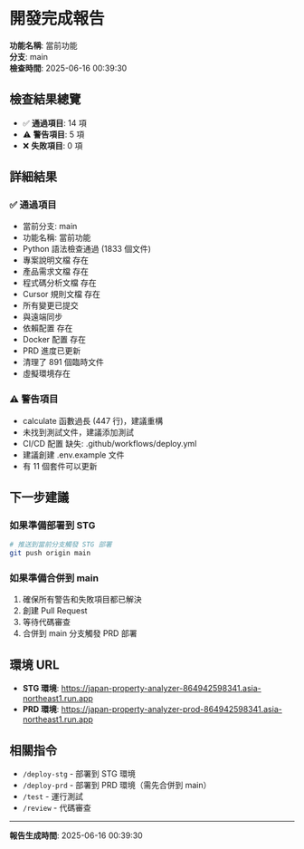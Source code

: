 # 開發完成報告

**功能名稱**: 當前功能  
**分支**: main  
**檢查時間**: 2025-06-16 00:39:30

## 檢查結果總覽

- ✅ **通過項目**: 14 項
- ⚠️  **警告項目**: 5 項  
- ❌ **失敗項目**: 0 項

## 詳細結果

### ✅ 通過項目
- 當前分支: main
- 功能名稱: 當前功能
- Python 語法檢查通過 (1833 個文件)
- 專案說明文檔 存在
- 產品需求文檔 存在
- 程式碼分析文檔 存在
- Cursor 規則文檔 存在
- 所有變更已提交
- 與遠端同步
- 依賴配置 存在
- Docker 配置 存在
- PRD 進度已更新
- 清理了 891 個臨時文件
- 虛擬環境存在

### ⚠️ 警告項目
- calculate 函數過長 (447 行)，建議重構
- 未找到測試文件，建議添加測試
- CI/CD 配置 缺失: .github/workflows/deploy.yml
- 建議創建 .env.example 文件
- 有 11 個套件可以更新


## 下一步建議

### 如果準備部署到 STG
```bash
# 推送到當前分支觸發 STG 部署
git push origin main
```

### 如果準備合併到 main
1. 確保所有警告和失敗項目都已解決
2. 創建 Pull Request
3. 等待代碼審查
4. 合併到 main 分支觸發 PRD 部署

## 環境 URL

- **STG 環境**: https://japan-property-analyzer-864942598341.asia-northeast1.run.app
- **PRD 環境**: https://japan-property-analyzer-prod-864942598341.asia-northeast1.run.app

## 相關指令

- `/deploy-stg` - 部署到 STG 環境
- `/deploy-prd` - 部署到 PRD 環境（需先合併到 main）
- `/test` - 運行測試
- `/review` - 代碼審查

---

**報告生成時間**: 2025-06-16 00:39:30

